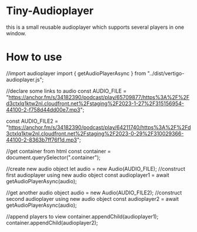 # Tiny-Audioplayer

this is a small reusable audioplayer which supports several players in one window.

# How to use

//import audioplayer
import { getAudioPlayerAsync } from "../dist/vertigo-audioplayer.js";

//declare some links to audio
const AUDIO_FILE =
"https://anchor.fm/s/34182390/podcast/play/65709877/https%3A%2F%2Fd3ctxlq1ktw2nl.cloudfront.net%2Fstaging%2F2023-1-27%2F315156954-44100-2-f758d44dd00e7.mp3";

const AUDIO_FILE2 =
"https://anchor.fm/s/34182390/podcast/play/64211740/https%3A%2F%2Fd3ctxlq1ktw2nl.cloudfront.net%2Fstaging%2F2023-0-29%2F310029366-44100-2-8363b7ff76f1d.mp3";

//get container from html
const container = document.querySelector(".container");

//create new audio object
let audio = new Audio(AUDIO_FILE);
//construct first audioplayer using new audio object
const audioplayer1 = await getAudioPlayerAsync(audio);

//get another audio object
audio = new Audio(AUDIO_FILE2);
//construct second audioplayer using new audio object
const audioplayer2 = await getAudioPlayerAsync(audio);

//append players to view
container.appendChild(audioplayer1);
container.appendChild(audioplayer2);
